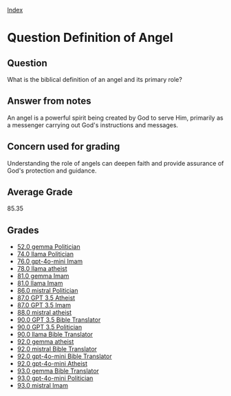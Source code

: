 
[Index](../../index.md)
# Question Definition of Angel
## Question
What is the biblical definition of an angel and its primary role?

## Answer from notes
An angel is a powerful spirit being created by God to serve Him, primarily as a messenger carrying out God's instructions and messages.

## Concern used for grading
Understanding the role of angels can deepen faith and provide assurance of God's protection and guidance.

## Average Grade
85.35

## Grades
 * [52.0 gemma Politician](../answers/gemma_Politician/Definition_of_Angel.md)
 * [74.0 llama Politician](../answers/llama_Politician/Definition_of_Angel.md)
 * [76.0 gpt-4o-mini Imam](../answers/gpt-4o-mini_Imam/Definition_of_Angel.md)
 * [78.0 llama atheist](../answers/llama_atheist/Definition_of_Angel.md)
 * [81.0 gemma Imam](../answers/gemma_Imam/Definition_of_Angel.md)
 * [81.0 llama Imam](../answers/llama_Imam/Definition_of_Angel.md)
 * [86.0 mistral Politician](../answers/mistral_Politician/Definition_of_Angel.md)
 * [87.0 GPT 3.5 Atheist](../answers/GPT_3.5_Atheist/Definition_of_Angel.md)
 * [87.0 GPT 3.5 Imam](../answers/GPT_3.5_Imam/Definition_of_Angel.md)
 * [88.0 mistral atheist](../answers/mistral_atheist/Definition_of_Angel.md)
 * [90.0 GPT 3.5 Bible Translator](../answers/GPT_3.5_Bible_Translator/Definition_of_Angel.md)
 * [90.0 GPT 3.5 Politician](../answers/GPT_3.5_Politician/Definition_of_Angel.md)
 * [90.0 llama Bible Translator](../answers/llama_Bible_Translator/Definition_of_Angel.md)
 * [92.0 gemma atheist](../answers/gemma_atheist/Definition_of_Angel.md)
 * [92.0 mistral Bible Translator](../answers/mistral_Bible_Translator/Definition_of_Angel.md)
 * [92.0 gpt-4o-mini Bible Translator](../answers/gpt-4o-mini_Bible_Translator/Definition_of_Angel.md)
 * [92.0 gpt-4o-mini Atheist](../answers/gpt-4o-mini_Atheist/Definition_of_Angel.md)
 * [93.0 gemma Bible Translator](../answers/gemma_Bible_Translator/Definition_of_Angel.md)
 * [93.0 gpt-4o-mini Politician](../answers/gpt-4o-mini_Politician/Definition_of_Angel.md)
 * [93.0 mistral Imam](../answers/mistral_Imam/Definition_of_Angel.md)
